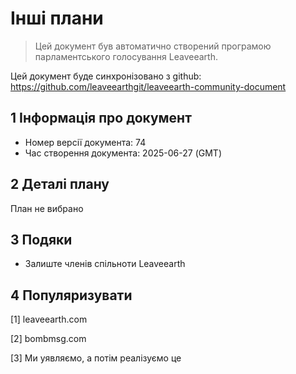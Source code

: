 # Інші плани

>Цей документ був автоматично створений програмою парламентського голосування Leaveearth.

Цей документ буде синхронізовано з github: https://github.com/leaveearthgit/leaveearth-community-document

## 1 Інформація про документ

- Номер версії документа: 74
- Час створення документа: 2025-06-27 (GMT)

## 2 Деталі плану

План не вибрано

## 3 Подяки
* Залиште членів спільноти Leaveearth

## 4 Популяризувати
[1] leaveearth.com

[2] bombmsg.com

[3] Ми уявляємо, а потім реалізуємо це